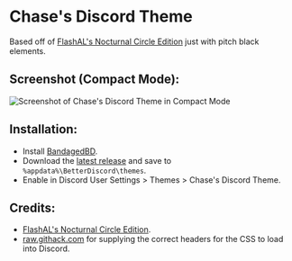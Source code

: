 # Chase's Discord Theme

Based off of [FlashAL's Nocturnal Circle Edition](https://raw.githubusercontent.com/FlashAL/Nocturnal-discord-theme/master/nocturnal/importCSS/circle_core.css) just with pitch black elements.

## Screenshot (Compact Mode):
![Screenshot of Chase's Discord Theme in Compact Mode](https://i.imgur.com/P7gp88i.png)

## Installation:
* Install [BandagedBD](https://github.com/rauenzi/BBDInstaller/releases/latest).
* Download the [latest release](https://github.com/ChxseH/Discord-Theme/releases/latest) and save to `%appdata%\BetterDiscord\themes`.
* Enable in Discord User Settings > Themes > Chase's Discord Theme.

## Credits:
* [FlashAL's Nocturnal Circle Edition](https://raw.githubusercontent.com/FlashAL/Nocturnal-discord-theme/master/nocturnal/importCSS/circle_core.css).
* [raw.githack.com](https://raw.githack.com/) for supplying the correct headers for the CSS to load into Discord.
